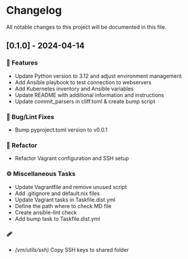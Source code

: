 # Changelog

All notable changes to this project will be documented in this file.

## [0.1.0] - 2024-04-14

### 🚀 Features

- Update Python version to 3.12 and adjust environment management
- Add Ansible playbook to test connection to webservers
- Add Kubernetes inventory and Ansible variables
- Update README with additional information and instructions
- Update commit_parsers in cliff.toml & create bump script

### 🐛 Bug/Lint Fixes

- Bump pyproject.toml version to v0.0.1

### 🚜 Refactor

- Refactor Vagrant configuration and SSH setup

### ⚙️ Miscellaneous Tasks

- Update Vagrantfile and remove unused script
- Add .gitignore and default.nix files
- Update Vagrant tasks in Taskfile.dist.yml
- Define the path where to check MD file
- Create ansible-lint check
- Add bump task to Taskfile.dist.yml

### 🩹

- *(vm/utils/ssh)* Copy SSH keys to shared folder

<!-- generated by git-cliff -->
